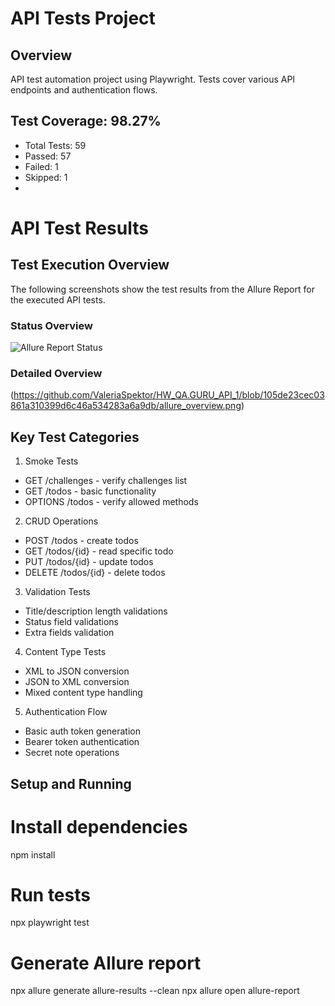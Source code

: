 # API Tests Project

## Overview
API test automation project using Playwright. Tests cover various API endpoints and authentication flows.

## Test Coverage: 98.27%
- Total Tests: 59
- Passed: 57
- Failed: 1
- Skipped: 1
- 
# API Test Results

## Test Execution Overview

The following screenshots show the test results from the Allure Report for the executed API tests.

### Status Overview
![Allure Report Status](./assets/allure_status.png)

### Detailed Overview
(https://github.com/ValeriaSpektor/HW_QA.GURU_API_1/blob/105de23cec03861a310399d6c46a534283a6a9db/allure_overview.png)



## Key Test Categories
1. Smoke Tests
- GET /challenges - verify challenges list
- GET /todos - basic functionality
- OPTIONS /todos - verify allowed methods

2. CRUD Operations
- POST /todos - create todos
- GET /todos/{id} - read specific todo
- PUT /todos/{id} - update todos 
- DELETE /todos/{id} - delete todos

3. Validation Tests
- Title/description length validations
- Status field validations
- Extra fields validation

4. Content Type Tests 
- XML to JSON conversion
- JSON to XML conversion
- Mixed content type handling

5. Authentication Flow
- Basic auth token generation
- Bearer token authentication
- Secret note operations

## Setup and Running

# Install dependencies
npm install

# Run tests
npx playwright test

# Generate Allure report
npx allure generate allure-results --clean
npx allure open allure-report

